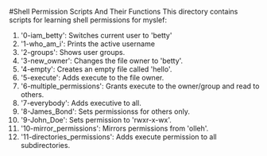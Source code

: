 #Shell Permission Scripts And Their Functions
This directory contains scripts for learning shell permissions for myslef:
1. '0-iam_betty': Switches current user to 'betty'
2. '1-who_am_i': Prints the active username
3. '2-groups': Shows user groups.
4. '3-new_owner': Changes the file owner to 'betty'.
5. '4-empty': Creates an empty file called 'hello'.
6. '5-execute': Adds execute to the file owner.
7. '6-multiple_permissions': Grants execute to the owner/group and read to others.
8. '7-everybody': Adds executive to all.
9. '8-James_Bond': Sets permissionss for others only.
10. '9-John_Doe': Sets permission to 'rwxr-x-wx'.
11. '10-mirror_permissions': Mirrors permissions from 'olleh'.
12. '11-directories_permissions': Adds execute permission to all subdirectories.

